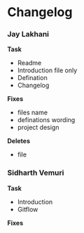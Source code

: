 # Changelog

### Jay Lakhani

**Task**
- Readme
- Introduction file only
- Defination
- Changelog

**Fixes**
- files name
- definations wording
- project design

**Deletes**
- file

### Sidharth Vemuri

**Task**
- Introduction
- Gitflow

**Fixes**





